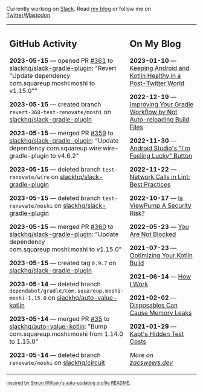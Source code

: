 Currently working on [Slack](https://slack.com/). Read [my blog](https://zacsweers.dev/) or follow me on [Twitter](https://twitter.com/ZacSweers)/[Mastodon](https://hachyderm.io/@ZacSweers).

<table><tr><td valign="top" width="60%">

## GitHub Activity
<!-- githubActivity starts -->
**2023-05-15** — opened PR [#361](https://github.com/slackhq/slack-gradle-plugin/pull/361) to [slackhq/slack-gradle-plugin](https://github.com/slackhq/slack-gradle-plugin): "Revert "Update dependency com.squareup.moshi:moshi to v1.15.0""

**2023-05-15** — created branch `revert-360-test-renovate/moshi` on [slackhq/slack-gradle-plugin](https://github.com/slackhq/slack-gradle-plugin)

**2023-05-15** — merged PR [#359](https://github.com/slackhq/slack-gradle-plugin/pull/359) to [slackhq/slack-gradle-plugin](https://github.com/slackhq/slack-gradle-plugin): "Update dependency com.squareup.wire:wire-gradle-plugin to v4.6.2"

**2023-05-15** — deleted branch `test-renovate/wire` on [slackhq/slack-gradle-plugin](https://github.com/slackhq/slack-gradle-plugin)

**2023-05-15** — deleted branch `test-renovate/moshi` on [slackhq/slack-gradle-plugin](https://github.com/slackhq/slack-gradle-plugin)

**2023-05-15** — merged PR [#360](https://github.com/slackhq/slack-gradle-plugin/pull/360) to [slackhq/slack-gradle-plugin](https://github.com/slackhq/slack-gradle-plugin): "Update dependency com.squareup.moshi:moshi to v1.15.0"

**2023-05-15** — created tag `0.9.7` on [slackhq/slack-gradle-plugin](https://github.com/slackhq/slack-gradle-plugin)

**2023-05-14** — deleted branch `dependabot/gradle/com.squareup.moshi-moshi-1.15.0` on [slackhq/auto-value-kotlin](https://github.com/slackhq/auto-value-kotlin)

**2023-05-14** — merged PR [#35](https://github.com/slackhq/auto-value-kotlin/pull/35) to [slackhq/auto-value-kotlin](https://github.com/slackhq/auto-value-kotlin): "Bump com.squareup.moshi:moshi from 1.14.0 to 1.15.0"

**2023-05-14** — deleted branch `renovate/moshi` on [slackhq/circuit](https://github.com/slackhq/circuit)
<!-- githubActivity ends -->
</td><td valign="top" width="40%">

## On My Blog
<!-- blog starts -->
**2023-01-10** — [Keeping Android and Kotlin Healthy in a Post-Twitter World](https://www.zacsweers.dev/keeping-android-healthy/)

**2022-12-19** — [Improving Your Gradle Workflow by Not Auto-reloading Build Files](https://www.zacsweers.dev/improving-your-workflow-by-not-auto-reloading-build-files/)

**2022-11-30** — [Android Studio's "I'm Feeling Lucky" Button](https://www.zacsweers.dev/android-studios-im-feeling-lucky-button/)

**2022-11-22** — [Network Calls in Lint: Best Practices](https://www.zacsweers.dev/network-calls-in-lint-best-practices/)

**2022-10-17** — [Is ViewPump A Security Risk?](https://www.zacsweers.dev/is-viewpump-a-security-risk/)

**2022-05-23** — [You Are Not Blocked](https://www.zacsweers.dev/you-are-not-blocked/)

**2021-07-23** — [Optimizing Your Kotlin Build](https://www.zacsweers.dev/optimizing-your-kotlin-build/)

**2021-06-14** — [How I Work](https://www.zacsweers.dev/how-i-work/)

**2021-02-02** — [Disposables Can Cause Memory Leaks](https://www.zacsweers.dev/disposables-can-cause-memory-leaks/)

**2021-01-29** — [Kapt's Hidden Test Costs](https://www.zacsweers.dev/kapts-hidden-test-costs/)
<!-- blog ends -->
_More on [zacsweers.dev](https://zacsweers.dev/)_
</td></tr></table>

<sub><a href="https://simonwillison.net/2020/Jul/10/self-updating-profile-readme/">Inspired by Simon Willison's auto-updating profile README.</a></sub>
